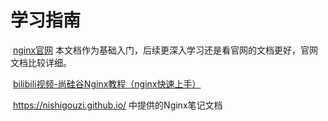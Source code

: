 # 学习指南

​	[nginx官网](http://nginx.org/en/) 本文档作为基础入门，后续更深入学习还是看官网的文档更好，官网文档比较详细。

​	[bilibili视频-尚硅谷Nginx教程（nginx快速上手）](https://www.bilibili.com/video/BV1zJ411w7SV)

​	https://nishigouzi.github.io/ 中提供的Nginx笔记文档

